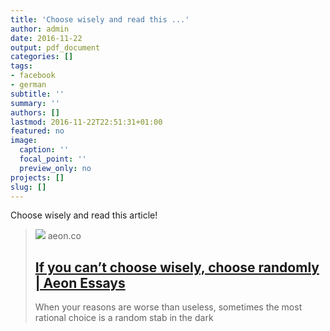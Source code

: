 ```yaml
---
title: 'Choose wisely and read this ...'
author: admin
date: 2016-11-22
output: pdf_document
categories: []
tags:
- facebook
- german
subtitle: ''
summary: ''
authors: []
lastmod: 2016-11-22T22:51:31+01:00
featured: no
image:
  caption: ''
  focal_point: ''
  preview_only: no
projects: []
slug: []
---
```

Choose wisely and read this article!
> [![](https://epsilon.aeon.co/images/e486b28f-f0d1-4131-9311-891bfb7461d5/header_JUNGLE-PATH-FINAL-.jpg)](https://aeon.co/essays/if-you-can-t-choose-wisely-choose-randomly)
> aeon.co
> ## [If you can’t choose wisely, choose randomly | Aeon Essays](https://aeon.co/essays/if-you-can-t-choose-wisely-choose-randomly)
>
>When your reasons are worse than useless, sometimes the most rational choice is a random stab in the dark

